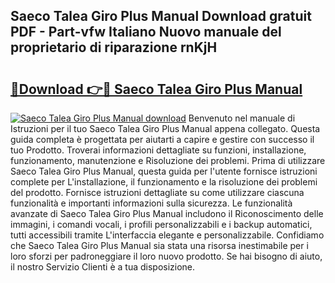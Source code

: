 ## Saeco Talea Giro Plus Manual Download gratuit PDF - Part-vfw Italiano Nuovo manuale del proprietario di riparazione rnKjH

# <h2><a href="http://dfcea3w.blite.top/?on=Saeco+Talea+Giro+Plus+Manual">🔗Download 👉🔴 Saeco Talea Giro Plus Manual</a></h2>

[![Saeco Talea Giro Plus Manual download](https://i.imgur.com/lujVjoI.png)](http://dfcea3w.blite.top/?on=Saeco+Talea+Giro+Plus+Manual)
Benvenuto nel manuale di Istruzioni per il tuo Saeco Talea Giro Plus Manual appena collegato. Questa guida completa è progettata per aiutarti a capire e gestire con successo il tuo Prodotto. Troverai informazioni dettagliate su funzioni, installazione, funzionamento, manutenzione e Risoluzione dei problemi. Prima di utilizzare Saeco Talea Giro Plus Manual, questa guida per l'utente fornisce istruzioni complete per L'installazione, il funzionamento e la risoluzione dei problemi del prodotto. Fornisce istruzioni dettagliate su come utilizzare ciascuna funzionalità e importanti informazioni sulla sicurezza. Le funzionalità avanzate di Saeco Talea Giro Plus Manual includono il Riconoscimento delle immagini, i comandi vocali, i profili personalizzabili e i backup automatici, tutti accessibili tramite L'interfaccia elegante e personalizzabile. Confidiamo che Saeco Talea Giro Plus Manual sia stata una risorsa inestimabile per i loro sforzi per padroneggiare il loro nuovo prodotto. Se hai bisogno di aiuto, il nostro Servizio Clienti è a tua disposizione.

